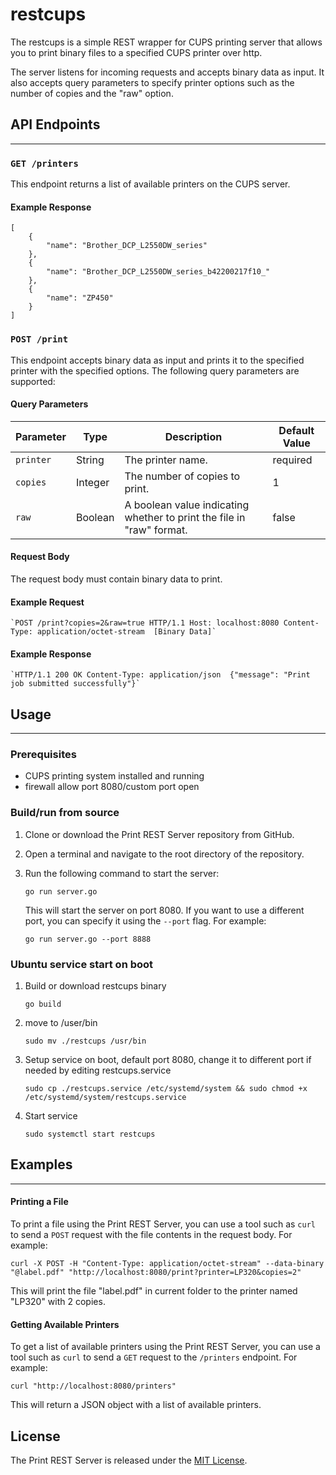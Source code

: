 restcups
=================

The restcups is a simple REST wrapper for CUPS printing server that allows you to print binary files to a specified CUPS printer over http. 

The server listens for incoming requests and accepts binary data as input. It also accepts query parameters to specify printer options such as the number of copies and the "raw" option.

## API Endpoints
-------------
### `GET /printers`

This endpoint returns a list of available printers on the CUPS server.


#### Example Response

```
[
    {
        "name": "Brother_DCP_L2550DW_series"
    },
    {
        "name": "Brother_DCP_L2550DW_series_b42200217f10_"
    },
    {
        "name": "ZP450"
    }
]
```


### `POST /print`

This endpoint accepts binary data as input and prints it to the specified printer with the specified options. The following query parameters are supported:

#### Query Parameters
|Parameter | Type |Description| Default Value|
|----------|------|-----------|--------------|
|`printer` | String |The printer name.| required |
|`copies` | Integer |The number of copies to print.| 1 |
|`raw` | Boolean |A boolean value indicating whether to print the file in "raw" format.| false |


#### Request Body

The request body must contain binary data to print.

#### Example Request

```
`POST /print?copies=2&raw=true HTTP/1.1 Host: localhost:8080 Content-Type: application/octet-stream  [Binary Data]`
```
#### Example Response

```
`HTTP/1.1 200 OK Content-Type: application/json  {"message": "Print job submitted successfully"}`

```

## Usage
-----

### Prerequisites

*   CUPS printing system installed and running
*   firewall allow port 8080/custom port open

### Build/run from source

1.  Clone or download the Print REST Server repository from GitHub.
    
2.  Open a terminal and navigate to the root directory of the repository.
    
3.  Run the following command to start the server:
    
    
    ```
    go run server.go
    ```
    
    This will start the server on port 8080. If you want to use a different port, you can specify it using the `--port` flag. For example:
    
       ```
    go run server.go --port 8888
    ```

### Ubuntu service start on boot

1. Build or download restcups binary
    ```
    go build 
    ```

2. move to /user/bin
    ```
    sudo mv ./restcups /usr/bin
    ```

3. Setup service on boot, default port 8080, change it to different port if needed by editing restcups.service
    ```
    sudo cp ./restcups.service /etc/systemd/system && sudo chmod +x /etc/systemd/system/restcups.service
    ```
4. Start service 
    ```
    sudo systemctl start restcups
    ```

## Examples
-----

#### Printing a File

To print a file using the Print REST Server, you can use a tool such as `curl` to send a `POST` request with the file contents in the request body. For example:


```
curl -X POST -H "Content-Type: application/octet-stream" --data-binary "@label.pdf" "http://localhost:8080/print?printer=LP320&copies=2"
```

This will print the file "label.pdf" in current folder to the printer named "LP320" with 2 copies.

#### Getting Available Printers

To get a list of available printers using the Print REST Server, you can use a tool such as `curl` to send a `GET` request to the `/printers` endpoint. For example:



```
curl "http://localhost:8080/printers"
```

This will return a JSON object with a list of available printers.

License
-------

The Print REST Server is released under the [MIT License](https://opensource.org/licenses/MIT).